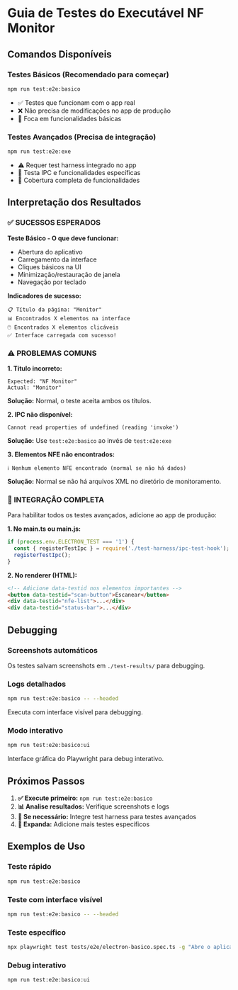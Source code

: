# Guia de Testes do Executável NF Monitor

## Comandos Disponíveis

### Testes Básicos (Recomendado para começar)
```bash
npm run test:e2e:basico
```
- ✅ Testes que funcionam com o app real
- ❌ Não precisa de modificações no app de produção
- 🎯 Foca em funcionalidades básicas

### Testes Avançados (Precisa de integração)
```bash
npm run test:e2e:exe
```
- ⚠️ Requer test harness integrado no app
- 🔧 Testa IPC e funcionalidades específicas
- 🎯 Cobertura completa de funcionalidades

## Interpretação dos Resultados

### ✅ SUCESSOS ESPERADOS

**Teste Básico - O que deve funcionar:**
- Abertura do aplicativo
- Carregamento da interface
- Cliques básicos na UI
- Minimização/restauração de janela
- Navegação por teclado

**Indicadores de sucesso:**
```
📋 Título da página: "Monitor"
📊 Encontrados X elementos na interface
🖱️ Encontrados X elementos clicáveis
✅ Interface carregada com sucesso!
```

### ⚠️ PROBLEMAS COMUNS

**1. Título incorreto:**
```
Expected: "NF Monitor"
Actual: "Monitor"
```
**Solução:** Normal, o teste aceita ambos os títulos.

**2. IPC não disponível:**
```
Cannot read properties of undefined (reading 'invoke')
```
**Solução:** Use `test:e2e:basico` ao invés de `test:e2e:exe`

**3. Elementos NFE não encontrados:**
```
ℹ️ Nenhum elemento NFE encontrado (normal se não há dados)
```
**Solução:** Normal se não há arquivos XML no diretório de monitoramento.

### 🔧 INTEGRAÇÃO COMPLETA

Para habilitar todos os testes avançados, adicione ao app de produção:

**1. No main.ts ou main.js:**
```javascript
if (process.env.ELECTRON_TEST === '1') {
  const { registerTestIpc } = require('./test-harness/ipc-test-hook');
  registerTestIpc();
}
```

**2. No renderer (HTML):**
```html
<!-- Adicione data-testid nos elementos importantes -->
<button data-testid="scan-button">Escanear</button>
<div data-testid="nfe-list">...</div>
<div data-testid="status-bar">...</div>
```

## Debugging

### Screenshots automáticos
Os testes salvam screenshots em `./test-results/` para debugging.

### Logs detalhados
```bash
npm run test:e2e:basico -- --headed
```
Executa com interface visível para debugging.

### Modo interativo
```bash
npm run test:e2e:basico:ui
```
Interface gráfica do Playwright para debug interativo.

## Próximos Passos

1. **✅ Execute primeiro:** `npm run test:e2e:basico`
2. **📊 Analise resultados:** Verifique screenshots e logs
3. **🔧 Se necessário:** Integre test harness para testes avançados
4. **🎯 Expanda:** Adicione mais testes específicos

## Exemplos de Uso

### Teste rápido
```bash
npm run test:e2e:basico
```

### Teste com interface visível
```bash
npm run test:e2e:basico -- --headed
```

### Teste específico
```bash
npx playwright test tests/e2e/electron-basico.spec.ts -g "Abre o aplicativo"
```

### Debug interativo
```bash
npm run test:e2e:basico:ui
```